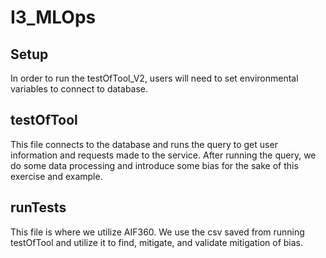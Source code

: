 # I3_MLOps
## Setup
In order to run the testOfTool_V2, users will need to set environmental variables to connect to database. 

## testOfTool
This file connects to the database and runs the query to get user information and requests made to the service. After running the query, we do some data processing and introduce some bias for the sake of this exercise and example. 

## runTests
This file is where we utilize AIF360. We use the csv saved from running testOfTool and utilize it to find, mitigate, and validate mitigation of bias. 
